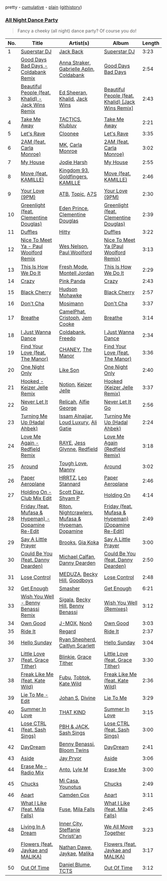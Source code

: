 pretty - [cumulative](https://github.com/vitokorn/spotify-playlist-archive/blob/master/playlists/cumulative/All%20Night%20Dance%20Party.md) - [plain](https://github.com/vitokorn/spotify-playlist-archive/blob/master/playlists/plain/37i9dQZF1DX0MXH7aN4Pxn) ([githistory](https://github.githistory.xyz/vitokorn/spotify-playlist-archive/blob/master/playlists/plain/37i9dQZF1DX0MXH7aN4Pxn))

### [All Night Dance Party](https://open.spotify.com/playlist/37i9dQZF1DX0MXH7aN4Pxn)

> Fancy a cheeky (all night) dance party? Of course you do!

| No. | Title | Artist(s) | Album | Length |
|---|---|---|---|---|
| 1 | [Superstar DJ](https://open.spotify.com/track/1sBWIYYhcXxy1fh64LoQJ5) | [Jack Back](https://open.spotify.com/artist/4bXUaTjc7TQTvLqqCAlfYt) | [Superstar DJ](https://open.spotify.com/album/7AgXpOJlCV2EMKGvSyxLvx) | 3:23 |
| 2 | [Good Days Bad Days - Coldabank Remix](https://open.spotify.com/track/7qE2ehuuoOqGnD241PygvZ) | [Anna Straker](https://open.spotify.com/artist/4irCZ5mqRsmTXEEbMvO2VZ), [Gabrielle Aplin](https://open.spotify.com/artist/3w6zswp5THsSKYLICUbDTZ), [Coldabank](https://open.spotify.com/artist/3JOvRLynmP4mA6dvlWARoA) | [Good Days Bad Days](https://open.spotify.com/album/2hhnvV63s1cbyTqgGwJRc9) | 2:54 |
| 3 | [Beautiful People (feat. Khalid) - Jack Wins Remix](https://open.spotify.com/track/7fvUMiyapMsRRxr07cU8Ef) | [Ed Sheeran](https://open.spotify.com/artist/6eUKZXaKkcviH0Ku9w2n3V), [Khalid](https://open.spotify.com/artist/6LuN9FCkKOj5PcnpouEgny), [Jack Wins](https://open.spotify.com/artist/5v8ZROs9c26k4yGMxUkebt) | [Beautiful People (feat. Khalid) [Jack Wins Remix]](https://open.spotify.com/album/2yiy9cd2QktrNvWC2EUi0k) | 2:43 |
| 4 | [Take Me Away](https://open.spotify.com/track/588WlnobfkRMN1riVEOA2G) | [TACTICS](https://open.spotify.com/artist/47CxUbkc8DhkqPWDDiNw34), [Klubluv](https://open.spotify.com/artist/7dv4D43d3p5CHKjYVgYCSj) | [Take Me Away](https://open.spotify.com/album/61kld4YUQixrYoAyxrgoip) | 2:21 |
| 5 | [Let's Rave](https://open.spotify.com/track/2MLN5oiw0yDLOZYbNlEOM9) | [Cloonee](https://open.spotify.com/artist/7MdlXmq2HViAJWo9cf30sR) | [Let's Rave](https://open.spotify.com/album/1qzx6EcoRK9vMGnZq9lRAk) | 3:35 |
| 6 | [2AM (feat. Carla Monroe)](https://open.spotify.com/track/2dh6Pnl5egc1FrQS6EsW4n) | [MK](https://open.spotify.com/artist/1yqxFtPHKcGcv6SXZNdyT9), [Carla Monroe](https://open.spotify.com/artist/4S9LNSZusH3XflT3g32bqB) | [2AM (feat. Carla Monroe)](https://open.spotify.com/album/4CAvGuvYg9frLJFbPPHLmB) | 3:02 |
| 7 | [My House](https://open.spotify.com/track/2nIaXCaDBXXALg3gKajbLB) | [Jodie Harsh](https://open.spotify.com/artist/0470FSE19wkoZe4R06GW9i) | [My House](https://open.spotify.com/album/240UfV3VITJsiUJjn3dKhf) | 2:55 |
| 8 | [Move (feat. KAMILLE)](https://open.spotify.com/track/0BIVLvVkiWqXN6G94tgSMG) | [Kingdom 93](https://open.spotify.com/artist/2z0SdfJJMftzqGXrjDVlph), [Goldfingers](https://open.spotify.com/artist/7LV1GFyy93NOwrWSbdSxeq), [KAMILLE](https://open.spotify.com/artist/0XSz7OqyhKBKRq4ZU8WpAo) | [Move (feat. KAMILLE)](https://open.spotify.com/album/5zu1v2kggbMrdZw4kqbcPw) | 2:46 |
| 9 | [Your Love (9PM)](https://open.spotify.com/track/5YaskwnGDZFDRipaqzbwQx) | [ATB](https://open.spotify.com/artist/7jZM5w05mGhw6wTB1okhD9), [Topic](https://open.spotify.com/artist/0u6GtibW46tFX7koQ6uNJZ), [A7S](https://open.spotify.com/artist/5Wg2b4Mp42gicxEeDNawf7) | [Your Love (9PM)](https://open.spotify.com/album/7F9yYqHRtIZnEGF2tANI4b) | 2:30 |
| 10 | [Greenlight (feat. Clementine Douglas)](https://open.spotify.com/track/5D3Bf5y0Y51p8dEdQpM7Li) | [Eden Prince](https://open.spotify.com/artist/31Eea8xaK1xAMyJy2iWE0z), [Clementine Douglas](https://open.spotify.com/artist/4DWuml4Jf6K81b5rAPwMb6) | [Greenlight (feat. Clementine Douglas)](https://open.spotify.com/album/26422GmcV96zY9uJzalG49) | 2:39 |
| 11 | [Duffles](https://open.spotify.com/track/1onxwBZxnwONLP81Yll3xj) | [Hitty](https://open.spotify.com/artist/5ihFvuv44N5h6eYxLyftBi) | [Duffles](https://open.spotify.com/album/4UGAmFNoTM9MTafvLUxDNz) | 3:22 |
| 12 | [Nice To Meet Ya - Paul Woolford Remix](https://open.spotify.com/track/4O8wTbes6DyaqhC73LkAfF) | [Wes Nelson](https://open.spotify.com/artist/4ktBrNjagCGftyuBLJkATq), [Paul Woolford](https://open.spotify.com/artist/4CA8PTrbq1l5IgyvBA2JSV) | [Nice To Meet Ya (Paul Woolford Remix)](https://open.spotify.com/album/5qNmDjr90aWz1rjdifQJbk) | 3:13 |
| 13 | [This Is How We Do It](https://open.spotify.com/track/0S45wqGbuBLuSFUAi9nkXw) | [Fresh Mode](https://open.spotify.com/artist/166MwtUacodwKnPxyroDV3), [Montell Jordan](https://open.spotify.com/artist/0iVrCROxeyon7MZUW3MfzT) | [This Is How We Do It](https://open.spotify.com/album/00GBY6a0DTH3utPXArfULt) | 2:29 |
| 14 | [Crazy](https://open.spotify.com/track/40YHYSTnIo0l6Z5Nvti9xl) | [Pink Panda](https://open.spotify.com/artist/4DBNGKCWVHaxuDNBAgTiJH) | [Crazy](https://open.spotify.com/album/0qnl8lEORPWMyPXJx9YwFW) | 2:43 |
| 15 | [Black Cherry](https://open.spotify.com/track/4Jb2yN9IdSSV35jpJtC05B) | [Hudson Mohawke](https://open.spotify.com/artist/6olWbKW2VLhFCHfOi0iEDb) | [Black Cherry](https://open.spotify.com/album/4PcoCxe0Kuits7lC6BQGgP) | 2:57 |
| 16 | [Don't Cha](https://open.spotify.com/track/4E8A1xYxVFzI1Mb0ayWG0n) | [Mosimann](https://open.spotify.com/artist/7sAqpkrQBaOkddsv1Tz1XK) | [Don't Cha](https://open.spotify.com/album/3sw9bsmTwb1YxKDfVyJ4NM) | 3:37 |
| 17 | [Breathe](https://open.spotify.com/track/6TR0FGw4zhlGbQALN065AI) | [CamelPhat](https://open.spotify.com/artist/240wlM8vDrf6S4zCyzGj2W), [Cristoph](https://open.spotify.com/artist/532SqCIYmJyXEdEiCJLgYG), [Jem Cooke](https://open.spotify.com/artist/0AkL5tzM3UsDlWak9E0OwH) | [Breathe](https://open.spotify.com/album/7c4A33WznTkdnqBEmLsWWF) | 3:14 |
| 18 | [I Just Wanna Dance](https://open.spotify.com/track/1LsoAswipJvPzdcSnoQ46C) | [Coldabank](https://open.spotify.com/artist/3JOvRLynmP4mA6dvlWARoA), [Freedo](https://open.spotify.com/artist/2b6Cbp1cgD0hwisrGbKsZJ) | [I Just Wanna Dance](https://open.spotify.com/album/31jRhjDJKyfBO9brqOgMrD) | 2:34 |
| 19 | [Find Your Love (feat. The Manor)](https://open.spotify.com/track/6QyZcpyZM3cYYuDZhzvQ0Q) | [CHANEY](https://open.spotify.com/artist/2dUjApyXX9UqIsFGzoHyhX), [The Manor](https://open.spotify.com/artist/2ZeAzgQtLfcPmMap31S0dZ) | [Find Your Love (feat. The Manor)](https://open.spotify.com/album/4dUafzK5QQ5emJSn7qd1Gj) | 3:36 |
| 20 | [One Night Only](https://open.spotify.com/track/0B9jWxiiY6RJyQKKppKzM2) | [Like Son](https://open.spotify.com/artist/7JtqbsX8jQcZIoAUyG6Gi4) | [One Night Only](https://open.spotify.com/album/0qusXE8mnO8a1ihv7NcoWE) | 2:40 |
| 21 | [Hooked - Keizer Jelle Remix](https://open.spotify.com/track/0zGEuCRSaQpuCfdTK7b7gH) | [Notion](https://open.spotify.com/artist/1uRVM0wBdtyEuU582EeKJM), [Keizer Jelle](https://open.spotify.com/artist/2pC7NEmQM0hrC4Rfg4pluI) | [Hooked (Keizer Jelle Remix)](https://open.spotify.com/album/7qJCtMLCQ02oJ080JCVLu8) | 3:37 |
| 22 | [Never Let It Go](https://open.spotify.com/track/6rWQnz8mMm8iEr8xq1WoAR) | [Relicah](https://open.spotify.com/artist/3M5IeUgphKkpoonBB5TBwn), [Alfie George](https://open.spotify.com/artist/08nSHKjfX7pFcBj9YtvCwY) | [Never Let It Go](https://open.spotify.com/album/1aC6OSpYsO2morZaAZnTzN) | 2:56 |
| 23 | [Turning Me Up (Hadal Ahbek)](https://open.spotify.com/track/4sofJiicQwKsRo3S1vpt39) | [Issam Alnajjar](https://open.spotify.com/artist/6dO0RkhFhjMwLtLQqNgL8r), [Loud Luxury](https://open.spotify.com/artist/6t1gpxYbY8OlLA7D2RiikQ), [Ali Gatie](https://open.spotify.com/artist/4rTv3Ejc7hKMtmoBOK1B4T) | [Turning Me Up (Hadal Ahbek)](https://open.spotify.com/album/4iVUZYC6NjKXt4jOh14dTb) | 2:24 |
| 24 | [Love Me Again - Redfield Remix](https://open.spotify.com/track/3vnXuRlB2PXBCBb96cIquO) | [RAYE](https://open.spotify.com/artist/5KKpBU5eC2tJDzf0wmlRp2), [Jess Glynne](https://open.spotify.com/artist/4ScCswdRlyA23odg9thgIO), [Redfield](https://open.spotify.com/artist/2cW1LUTqGx2JMe0oAGx9OV) | [Love Me Again (Redfield Remix)](https://open.spotify.com/album/1Mx7WNW9T6LsMc8mRkQjR6) | 3:18 |
| 25 | [Around](https://open.spotify.com/track/6NMWO6rsZIvHadBzveLkQr) | [Tough Love](https://open.spotify.com/artist/16KSSLMXOdKQ2MHt9bOHTG), [Manny](https://open.spotify.com/artist/3kphE8CogR6Xe1KYkwQn79) | [Around](https://open.spotify.com/album/5JT9HdNjykpc9Q3sq8q1WQ) | 3:02 |
| 26 | [Paper Aeroplane](https://open.spotify.com/track/2s1llPwKOzX8PBNmSiWcw5) | [HRRTZ](https://open.spotify.com/artist/6VpuPMBN4oVa62K1wS9bGS), [Leo Stannard](https://open.spotify.com/artist/37fzXndf2fxVrk7qarhyo0) | [Paper Aeroplane](https://open.spotify.com/album/7d3HZmo0uWEdJ05myCawaR) | 2:46 |
| 27 | [Holding On - Club Mix Edit](https://open.spotify.com/track/0MWryyZ4rXymE2R5evBstE) | [Scott Diaz](https://open.spotify.com/artist/5nH9A6diTpYZVs8YuPB8kw), [Shyam P](https://open.spotify.com/artist/6MEz9NMqBseGCPes6zV3cj) | [Holding On](https://open.spotify.com/album/0NuOPaLDnfbih0gpp38BHF) | 4:14 |
| 28 | [Friday (feat. Mufasa & Hypeman) - Dopamine Re-Edit](https://open.spotify.com/track/4cG7HUWYHBV6R6tHn1gxrl) | [Riton](https://open.spotify.com/artist/7i9j813KFoSBMldGqlh2Z1), [Nightcrawlers](https://open.spotify.com/artist/1gALaWbNDnwS2ECV09sn2A), [Mufasa & Hypeman](https://open.spotify.com/artist/4L2dV3zY7RmkeiNO035Fi0), [Dopamine](https://open.spotify.com/artist/3Edve4VIATi0OZngclQlkN) | [Friday (feat. Mufasa & Hypeman) [Dopamine Re-Edit]](https://open.spotify.com/album/39qsmsNRXjVaFqTZj9af0j) | 2:49 |
| 29 | [Say A Little Prayer](https://open.spotify.com/track/1R21QoQWvXJv5stDGp0eJz) | [Brooks](https://open.spotify.com/artist/4mHAu7NX2UNsnGXjviBD9e), [Gia Koka](https://open.spotify.com/artist/71WExccCBN2mw0klSzfYzz) | [Say A Little Prayer](https://open.spotify.com/album/34bnP1Z1Q6Nnr5MNugg1Qp) | 3:00 |
| 30 | [Could Be You (feat. Danny Dearden)](https://open.spotify.com/track/4UIUaKFABiomFavFdKOwMb) | [Michael Calfan](https://open.spotify.com/artist/4CuipEvwcoQggmCV8jpKF9), [Danny Dearden](https://open.spotify.com/artist/52kE0a8ilvPQop3NN7tplj) | [Could Be You (feat. Danny Dearden)](https://open.spotify.com/album/1K5fNuI3Pib5TI1VDOu4FL) | 2:50 |
| 31 | [Lose Control](https://open.spotify.com/track/7CHi4DtfK4heMlQaudCuHK) | [MEDUZA](https://open.spotify.com/artist/0xRXCcSX89eobfrshSVdyu), [Becky Hill](https://open.spotify.com/artist/4EPJlUEBy49EX1wuFOvtjK), [Goodboys](https://open.spotify.com/artist/2nm38smINjms1LtczR0Cei) | [Lose Control](https://open.spotify.com/album/1qSOaTvsCOyFJya3v1UzkP) | 2:48 |
| 32 | [Get Enough](https://open.spotify.com/track/3kPNXfwXAiOBPH6z5wSijK) | [Smasher](https://open.spotify.com/artist/7Gdsb4o1bTZa6uhI3jwkff) | [Get Enough](https://open.spotify.com/album/6jPnNeSKK5YJcZwtBoa4Pt) | 6:21 |
| 33 | [Wish You Well - Benny Benassi Remix](https://open.spotify.com/track/49jQjsgh1bqjLW1UXGPIj2) | [Sigala](https://open.spotify.com/artist/1IueXOQyABrMOprrzwQJWN), [Becky Hill](https://open.spotify.com/artist/4EPJlUEBy49EX1wuFOvtjK), [Benny Benassi](https://open.spotify.com/artist/4Ws2otunReOa6BbwxxpCt6) | [Wish You Well (Remixes)](https://open.spotify.com/album/4Sa6vVIaKKiPQ87kcMR0W4) | 3:12 |
| 34 | [Own Good](https://open.spotify.com/track/0NHIihP09m4QVBxStXPnHo) | [J-MOX](https://open.spotify.com/artist/0cFSCEnmtvNCdKNxPLSwP2), [Nonô](https://open.spotify.com/artist/2izgj6WOKJsuCRCQUKOoVO) | [Own Good](https://open.spotify.com/album/7iJszRXgxas5ofCp8lUAnp) | 3:03 |
| 35 | [Ride It](https://open.spotify.com/track/2tnVG71enUj33Ic2nFN6kZ) | [Regard](https://open.spotify.com/artist/4ofCBoyEiGSePFAG500xev) | [Ride It](https://open.spotify.com/album/4zOhjJfe0dwqsNdDYk622E) | 2:37 |
| 36 | [Hello Sunday](https://open.spotify.com/track/2rLO0WXRwcxJJRYLHzRJpz) | [Ryan Shepherd](https://open.spotify.com/artist/2YZWwLVlUDK3KUziV2XHUx), [Caitlyn Scarlett](https://open.spotify.com/artist/1Bztk1lPSvwiBJCujObyxU) | [Hello Sunday](https://open.spotify.com/album/7IDAmawI1FJX9wgrJ3DaCc) | 3:04 |
| 37 | [Little Love (feat. Grace Tither)](https://open.spotify.com/track/5FQUb9sBnjA2Cd0lujJ3hr) | [Blinkie](https://open.spotify.com/artist/0nJcDqY6ox4kHB92AuRA8j), [Grace Tither](https://open.spotify.com/artist/0W2uPY2bPqyGxEYBJUuHfa) | [Little Love (feat. Grace Tither)](https://open.spotify.com/album/6lHj117hPNngTDVKswcP5x) | 3:30 |
| 38 | [Freak Like Me (feat. Kate Wild)](https://open.spotify.com/track/1QkIc6EzKTpPLCX759W497) | [Fubu](https://open.spotify.com/artist/5U99N4P6k5PDjiOJz8qE96), [Tobtok](https://open.spotify.com/artist/6pcxIOhQCNb7DX2iuEXgxL), [Kate Wild](https://open.spotify.com/artist/3GaPIF26mniFIX3T3Pv66l) | [Freak Like Me (feat. Kate Wild)](https://open.spotify.com/album/5itPNCuJ4WF7h7K46OYHZE) | 2:36 |
| 39 | [Lie To Me - Edit](https://open.spotify.com/track/2mbPslRSMUS3eNIPzpfBdN) | [Johan S](https://open.spotify.com/artist/2An2rcMqBw43CIZbmeesnd), [Divine](https://open.spotify.com/artist/11ycSvFZCC0BFloxOAaray) | [Lie To Me](https://open.spotify.com/album/4423DiFONpdjcEKIunfbd8) | 3:29 |
| 40 | [Summer In Love](https://open.spotify.com/track/3mUN3ODbYMtF34rk68aAuX) | [THAT KIND](https://open.spotify.com/artist/4zxtCQ4mwZH38FVCSbpqlZ) | [Summer In Love](https://open.spotify.com/album/0Fql9ZWdNUR1knRYsUjPcp) | 3:15 |
| 41 | [Lose CTRL (feat. Sash Sings)](https://open.spotify.com/track/1dK5t2UGFfEAY7vBDb75Gz) | [PBH & JACK](https://open.spotify.com/artist/5WzFz4sQSN1HgSZLmIgHBl), [Sash Sings](https://open.spotify.com/artist/2vN55dx634ecSvLDhXxF6N) | [Lose CTRL (feat. Sash Sings)](https://open.spotify.com/album/2FsBkwJJJYKEp42C0A3N5V) | 3:00 |
| 42 | [DayDream](https://open.spotify.com/track/1MKQj677S3V9umUj7Eip0t) | [Benny Benassi](https://open.spotify.com/artist/4Ws2otunReOa6BbwxxpCt6), [Bloom Twins](https://open.spotify.com/artist/4ae1CMoZOjwIOUmhJlA9Tt) | [DayDream](https://open.spotify.com/album/31egk9DjVGcNDrZOO7oBzI) | 2:41 |
| 43 | [Aside](https://open.spotify.com/track/5J7A8bZU1GaZpbZrAkAq4r) | [Jay Pryor](https://open.spotify.com/artist/1ZUpQr4VSnnP86WbaRRMpd) | [Aside](https://open.spotify.com/album/7JTUNTKBI02GVezHsE43lz) | 3:06 |
| 44 | [Erase Me - Radio Mix](https://open.spotify.com/track/4ShXwskjzmFPM8yEKJCkw3) | [Anto](https://open.spotify.com/artist/1GE165o9hlsv2zQETzQix7), [Lyle M](https://open.spotify.com/artist/5J0iPuLDGWBQYuhwiTJ4LL) | [Erase Me](https://open.spotify.com/album/5HkJ1JkyK9tCdhaL8KDDVt) | 3:00 |
| 45 | [Chucks](https://open.spotify.com/track/2syb6g2gf1rj50CovNjtI6) | [Mi Casa](https://open.spotify.com/artist/6c7bGIcrxaMdYSn6htbHj0), [Younotus](https://open.spotify.com/artist/67ghKnycRX6VM1xfqJSMlH) | [Chucks](https://open.spotify.com/album/1NtBG3u5z3xHdvl3fYFaZW) | 2:49 |
| 46 | [Apart](https://open.spotify.com/track/04T6le39W5Z6lTTDSfWgt9) | [Camden Cox](https://open.spotify.com/artist/5mNpMP01Co4vXZ3U0fWP3C) | [Apart](https://open.spotify.com/album/6sgFdQF6T4xjyNGrdSOOWX) | 3:11 |
| 47 | [What I Like (feat. Mila Falls)](https://open.spotify.com/track/1BEW1peN2SNXU0L2nql5Te) | [Fuse](https://open.spotify.com/artist/7xCCjSSqo7y2OUpJ2DMMrs), [Mila Falls](https://open.spotify.com/artist/5m1yocXnIqkhC8dyQQd6Ve) | [What I Like (feat. Mila Falls)](https://open.spotify.com/album/6aTI29nxYuBnNSRoTJOaVA) | 2:45 |
| 48 | [Living In A Dream](https://open.spotify.com/track/4Bft1AUpbtGrufPoWnUhtJ) | [Inner City](https://open.spotify.com/artist/0vUJ3QLN3MlRfjOc2LjGWp), [Steffanie Christi'an](https://open.spotify.com/artist/7kY9ne2m81JVEziwNj9tTF) | [We All Move Together](https://open.spotify.com/album/6H0EcJF033CuU5TsJqzoid) | 3:23 |
| 49 | [Flowers (feat. Jaykae and MALIKA)](https://open.spotify.com/track/5aYWnrsYvJk8NT7PmUcxVN) | [Nathan Dawe](https://open.spotify.com/artist/2gduEC76ry33RVurAvT05p), [Jaykae](https://open.spotify.com/artist/1sLYZv95ZXwVfyGHan5w45), [Malika](https://open.spotify.com/artist/4oCDlRaa8yRpe4keBeoVjb) | [Flowers (feat. Jaykae and MALIKA)](https://open.spotify.com/album/6HlRVGjN1psbbNjpfToGio) | 3:17 |
| 50 | [Out Of Time](https://open.spotify.com/track/7ALb8r0TIydlwzOfzgFzy2) | [Daniel Blume](https://open.spotify.com/artist/7pbay7w0V7OdIr3jzSRkHj), [TCTS](https://open.spotify.com/artist/1mFGfrveXbpolppPgO29Io) | [Out Of Time](https://open.spotify.com/album/2JSbmQ8Y7wYdoI3U6PxLkX) | 3:12 |
